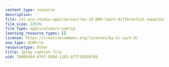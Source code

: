 ```yaml
---
content_type: resource
description: ''
file: /ol-ocw-studio-app/courses/res-18-009-learn-differential-equations-up-close-with-gilbert-strang-and-cleve-moler-fall-2015/7b08594447d7920d1181b77f3265bf88_fd7ioT_wwPE.srt
file_size: 12576
file_type: application/x-subrip
learning_resource_types: []
license: https://creativecommons.org/licenses/by-nc-sa/4.0/
ocw_type: OCWFile
resourcetype: Other
title: 3play caption file
uid: 7b085944-47d7-920d-1181-b77f3265bf88
---
```

